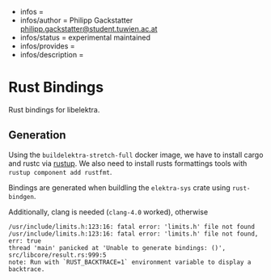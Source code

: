 - infos =
- infos/author = Philipp Gackstatter <philipp.gackstatter@student.tuwien.ac.at>
- infos/status = experimental maintained
- infos/provides =
- infos/description =

# Rust Bindings

Rust bindings for libelektra.

## Generation

Using the `buildelektra-stretch-full` docker image, we have to install cargo and rustc via [rustup](https://rustup.rs).
We also need to install rusts formattings tools with `rustup component add rustfmt`.

Bindings are generated when buildling the `elektra-sys` crate using `rust-bindgen`.

Additionally, clang is needed (`clang-4.0` worked), otherwise

```
/usr/include/limits.h:123:16: fatal error: 'limits.h' file not found
/usr/include/limits.h:123:16: fatal error: 'limits.h' file not found, err: true
thread 'main' panicked at 'Unable to generate bindings: ()', src/libcore/result.rs:999:5
note: Run with `RUST_BACKTRACE=1` environment variable to display a backtrace.
```